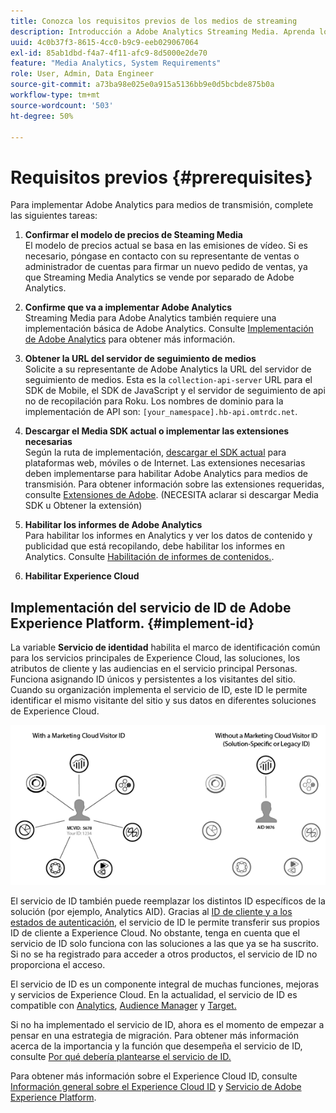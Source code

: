 ```yaml
---
title: Conozca los requisitos previos de los medios de streaming
description: Introducción a Adobe Analytics Streaming Media. Aprenda lo que necesita para implementar Adobe Analytics for Streaming Media.
uuid: 4c0b37f3-8615-4cc0-b9c9-eeb029067064
exl-id: 85ab1dbd-f4a7-4f11-afc9-8d5000e2de70
feature: "Media Analytics, System Requirements"
role: User, Admin, Data Engineer
source-git-commit: a73ba98e025e0a915a5136bb9e0d5bcbde875b0a
workflow-type: tm+mt
source-wordcount: '503'
ht-degree: 50%

---
```


# Requisitos previos {#prerequisites}

Para implementar Adobe Analytics para medios de transmisión, complete las siguientes tareas:

1. **Confirmar el modelo de precios de Steaming Media**<br>
El modelo de precios actual se basa en las emisiones de vídeo. Si es necesario, póngase en contacto con su representante de ventas o administrador de cuentas para firmar un nuevo pedido de ventas, ya que Streaming Media Analytics se vende por separado de Adobe Analytics.

1. **Confirme que va a implementar Adobe Analytics**<br>
Streaming Media para Adobe Analytics también requiere una implementación básica de Adobe Analytics. Consulte [Implementación de Adobe Analytics](https://experienceleague.adobe.com/docs/analytics/implementation/home.html?lang=es) para obtener más información.

1. **Obtener la URL del servidor de seguimiento de medios**<br>
Solicite a su representante de Adobe Analytics la URL del servidor de seguimiento de medios. Esta es la 
`collection-api-server` URL para el SDK de Mobile, el SDK de JavaScript y el servidor de seguimiento de api no de recopilación para Roku. Los nombres de dominio para la implementación de API son: `[your_namespace].hb-api.omtrdc.net`.

1. **Descargar el Media SDK actual o implementar las extensiones necesarias**<br>
Según la ruta de implementación, [descargar el SDK actual](download-sdks.md) para plataformas web, móviles o de Internet. Las extensiones necesarias deben implementarse para habilitar Adobe Analytics para medios de transmisión. Para obtener información sobre las extensiones requeridas, consulte [Extensiones de Adobe](download-sdks.md#media-extension). (NECESITA aclarar si descargar Media SDK u Obtener la extensión)

1. **Habilitar los informes de Adobe Analytics**<br>
Para habilitar los informes en Analytics y ver los datos de contenido y publicidad que está recopilando, debe habilitar los informes en Analytics. Consulte [Habilitación de informes de contenidos.](/help/reporting/media-reports-enable.md).

1. **Habilitar Experience Cloud**<br>


## Implementación del servicio de ID de Adobe Experience Platform. {#implement-id}

La variable **Servicio de identidad** habilita el marco de identificación común para los servicios principales de Experience Cloud, las soluciones, los atributos de cliente y las audiencias en el servicio principal Personas. Funciona asignando ID únicos y persistentes a los visitantes del sitio. Cuando su organización implementa el servicio de ID, este ID le permite identificar el mismo visitante del sitio y sus datos en diferentes soluciones de Experience Cloud.

![Gráfico del servicio de ID](assets/mc_id_service_graphic.png)

El servicio de ID también puede reemplazar los distintos ID específicos de la solución (por ejemplo, Analytics AID). Gracias al [ID de cliente y a los estados de autenticación](https://experienceleague.adobe.com/docs/id-service/using/reference/authenticated-state.html?lang=es), el servicio de ID le permite transferir sus propios ID de cliente a Experience Cloud. No obstante, tenga en cuenta que el servicio de ID solo funciona con las soluciones a las que ya se ha suscrito. Si no se ha registrado para acceder a otros productos, el servicio de ID no proporciona el acceso.

El servicio de ID es un componente integral de muchas funciones, mejoras y servicios de Experience Cloud. En la actualidad, el servicio de ID es compatible con [Analytics](https://www.adobe.com/es/marketing-cloud/web-analytics.html), [Audience Manager](https://www.adobe.com/es/marketing-cloud/data-management-platform.html) y [Target.](https://www.adobe.com/es/marketing-cloud/testing-targeting.html)

Si no ha implementado el servicio de ID, ahora es el momento de empezar a pensar en una estrategia de migración. Para obtener más información acerca de la importancia y la función que desempeña el servicio de ID, consulte [Por qué debería plantearse el servicio de ID.](https://theblog.adobe.com/why-new-adobe-marketing-cloud-id-service-should-be-on-your-radar/)

Para obtener más información sobre el Experience Cloud ID, consulte [Información general sobre el Experience Cloud ID](https://experienceleague.adobe.com/docs/id-service/using/intro/overview.html?lang=es) y [Servicio de Adobe Experience Platform](https://experienceleague.adobe.com/docs/id-service/using/home.html?lang=es).
